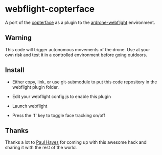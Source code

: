 # webflight-copterface

A port of the [copterface](https://github.com/paulhayes/copterface) as a plugin to the [ardrone-webflight](https://github.com/eschnou/ardrone-webflight) environment.

## Warning

This code will trigger autonomous movements of the drone. Use at your own risk and test it in a controlled environment before going outdoors. 

## Install

- Either copy, link, or use git-submodule to put this code repository in the webflight plugin folder. 

- Edit your webflight config.js to enable this plugin

- Launch webflight

- Press the 'f' key to toggle face tracking on/off

## Thanks

Thanks a lot to [Paul Hayes](https://github.com/paulhayes) for coming up with this awesome hack and sharing it with the rest of the world.
